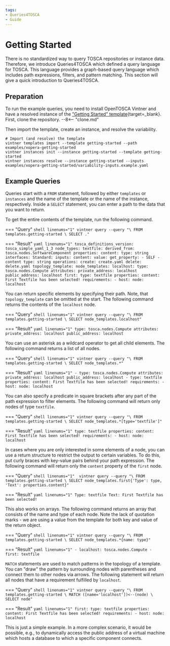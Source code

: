 ```yaml
---
tags:
- Queries4TOSCA
- Guide
---
```


# Getting Started

There is no standardized way to query TOSCA repositories or instance data. 
Therefore, we introduce Queries4TOSCA which defined a query language for TOSCA. 
This language provides a graph-based query language which includes path expressions, filters, and pattern matching. 
This section will give a quick introduction to Queries4TOSCA.

## Preparation

To run the example queries, you need to install OpenTOSCA Vintner and have a resolved instance of the ["Getting Started" template](../getting-started.md){target=_blank}.
First, clone the repository. 
--8<-- "clone.md"

Then import the template, create an instance, and resolve the variability.

```shell linenums="1"
# Import (and resolve) the template
vintner templates import --template getting-started --path examples/xopera-getting-started
vintner instances init --instance getting-started --template getting-started
vintner instances resolve --instance getting-started --inputs examples/xopera-getting-started/variability-inputs.example.yaml
```

## Example Queries

Queries start with a `FROM` statement, followed by either `templates` or `instances` and the name of the template or the name of the instance, respectively.
Inside a `SELECT` statement, you can enter a path to the data that you want to return.

To get the entire contents of the template, run the following command.

=== "Query"
    ```shell linenums="1"
    vintner query --query "\
        FROM templates.getting-started \
        SELECT ."
    ```

=== "Result"
    ```yaml linenums="1"
    tosca_definitions_version: tosca_simple_yaml_1_3
    node_types:
      textfile:
        derived_from: tosca.nodes.SoftwareComponent
        properties:
          content:
            type: string
        interfaces:
          Standard:
            inputs:
              content:
                value:
                  get_property:
                    - SELF
                    - content
                type: string
            operations:
              create: create.yaml
              delete: delete.yaml
    topology_template:
      node_templates:
        localhost:
          type: tosca.nodes.Compute
          attributes:
            private_address: localhost
            public_address: localhost
        first:
          type: textfile
          properties:
            content: First Textfile has been selected!
          requirements:
            - host:
                node: localhost
    ```

You can return specific elements by specifying their path. Note, that `topology_template` can be omitted at the start.
The following command returns the contents of the `localhost` node.

=== "Query"
    ```shell linenums="1"
    vintner query --query "\
        FROM templates.getting-started \
        SELECT node_templates.localhost"
    ```

=== "Result"
    ```yaml linenums="1"
    type: tosca.nodes.Compute
    attributes:
        private_address: localhost
        public_address: localhost
    ```

You can use an asterisk as a wildcard operator to get all child elements. The following command returns a list of all nodes.

=== "Query"
    ```shell linenums="1"
    vintner query --query "\
        FROM templates.getting-started \
        SELECT node_templates.*"
    ```

=== "Result"
    ```yaml linenums="1"
    - type: tosca.nodes.Compute
      attributes:
        private_address: localhost
        public_address: localhost
    - type: textfile
      properties:
        content: First Textfile has been selected!
      requirements:
        - host:
            node: localhost
    ```


You can also specify a predicate in square brackets after any part of the path expression to filter elements.
The following command will return only nodes of type `textfile`.

=== "Query"
    ```shell linenums="1"
    vintner query --query "\
        FROM templates.getting-started \
        SELECT node_templates.*[type='textfile']"
    ```

=== "Result"
    ```yaml linenums="1"
    type: textfile
    properties:
      content: First Textfile has been selected!
    requirements:
      - host:
          node: localhost
    ```

In cases where you are only interested in some elements of a node, you can use a return structure to restrict the output
to certain variables. To do this, put curly braces with key-value pairs behind your path expression. 
The following command will return only the `content` property of the `first` node.

=== "Query"
    ```shell linenums="1" 
    vintner query --query "\
        FROM templates.getting-started \
        SELECT node_templates.first{'Type': type, 'Text': properties.content}"
    ```

=== "Result"
    ```yaml linenums="1"
    Type: textfile
    Text: First Textfile has been selected!
    ```

This also works on arrays. The following command returns an array that consists of the name and type of each node. 
Note the lack of quotation marks - we are using a value from the template for both key and value of the return object.

=== "Query"
    ```shell linenums="1"
    vintner query --query "\
        FROM templates.getting-started \
        SELECT node_templates.*{name: type}"
    ```

=== "Result"
    ```yaml linenums="1"
    - localhost: tosca.nodes.Compute
    - first: textfile
    ```

`MATCH` statements are used to match patterns in the topology of a template. You can "draw" the pattern by surrounding nodes with parentheses and connect them to other nodes via arrows.
The following statement will return all nodes that have a requirement fulfilled by `localhost`.

=== "Query"
    ```shell linenums="1"
    vintner query --query "\
        FROM templates.getting-started \
        MATCH ([name='localhost'])<--(node) \
        SELECT node"
    ```

=== "Result"
    ```yaml linenums="1"
    first:
      type: textfile
      properties:
        content: First Textfile has been selected!
      requirements:
        - host:
            node: localhost
    ```

This is just a simple example.
In a more complex scenario, it would be possible, e.g., to dynamically access the public address of a virtual machine which hosts a database to which a specific component connects.